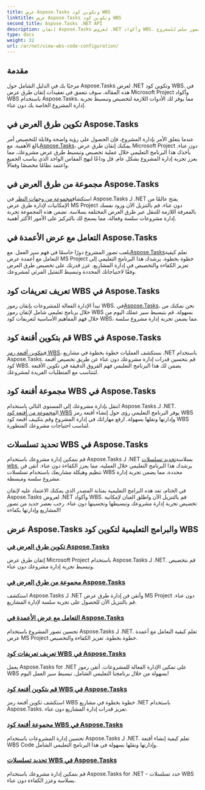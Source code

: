 ```yaml
---
title: عرض Aspose.Tasks وتكوين كود WBS
linktitle: عرض Aspose.Tasks وتكوين كود WBS
second_title: Aspose.Tasks .NET API
description: إتقان Aspose.Tasks لعروض .NET وأكواد WBS. قم بتخصيص إدارة المشروع من خلال برامجنا التعليمية خطوة بخطوة. قم بالتنزيل الآن للحصول على تصور سلس للمشروع.
type: docs
weight: 32
url: /ar/net/view-wbs-code-configuration/
---
```


## مقدمة

مرحبًا بك في الدليل الشامل حول Aspose.Tasks لعرض .NET وتكوين كود WBS. في هذه المقالة، سوف نتعمق في تعقيدات إتقان طرق عرض Microsoft Project وأكواد WBS باستخدام Aspose.Tasks، مما يوفر لك الأدوات اللازمة لتخصيص وتبسيط تجربة إدارة المشروع الخاصة بك دون عناء.

## تكوين طرق العرض في Aspose.Tasks

 عندما يتعلق الأمر بإدارة المشروع، فإن الحصول على رؤية واضحة وقابلة للتخصيص أمر بالغ الأهمية. مع[Aspose.Tasks](./configuring-views/)، يمكنك إتقان طرق عرض Microsoft Project دون عناء. يأخذك هذا البرنامج التعليمي خلال عملية تخصيص وتبسيط طرق عرض مشروعك، مما يعزز تجربة إدارة المشروع بشكل عام. قل وداعًا لنهج المقاس الواحد الذي يناسب الجميع واعتمد نظامًا مخصصًا وفعالاً.

## مجموعة من طرق العرض في Aspose.Tasks

 استكشاف[مجموعة من وجهات النظر](./view-collection/) في Aspose.Tasks لـ .NET يفتح عالمًا من الإمكانيات لإدارة طرق عرض MS Project دون عناء. قم بالتنزيل الآن وزود نفسك بالمعرفة اللازمة للتنقل عبر طرق العرض المختلفة بسلاسة. تضمن هذه المجموعة تجربة إدارة مشروعات سلسة وفعالة، مما يسمح لك بالتركيز على الأمور الأكثر أهمية.

## التعامل مع عرض الأعمدة في Aspose.Tasks

 يلعب تصور المشروع دورًا حاسمًا في فهم سير العمل. مع[Aspose.Tasks](./view-columns/)تعلم كيفية التعامل مع أعمدة عرض MS Project خطوة بخطوة. يرشدك هذا البرنامج التعليمي إلى تعزيز الكفاءة والتخصيص في إدارة المشاريع. عزز قدرتك على تخصيص طرق العرض وفقًا لاحتياجاتك المحددة وتبسيط التمثيل المرئي لمشروعك.

## تعريف تعريفات كود WBS في Aspose.Tasks

 تبدأ الإدارة الفعالة للمشروعات بإتقان رموز WBS. في[Aspose.Tasks](./wbs-code-definitions/)، نحن نمكنك من خلال برنامج تعليمي شامل لإتقان رموز WBS بسهولة. قم بتبسيط سير عملك اليوم من خلال فهم المفاهيم الأساسية لتعريفات كود WBS، مما يضمن تجربة إدارة مشروع سلسة.

## قم بتكوين أقنعة كود WBS في Aspose.Tasks

 في[تكوين أقنعة رمز WBS](./wbs-code-masks/)، نستكشف العمليات خطوة بخطوة في مشاريع .NET باستخدام Aspose.Tasks. قم بتحسين قدرات إدارة مشروعك دون عناء عن طريق تخصيص أقنعة كود WBS. يضمن لك هذا البرنامج التعليمي فهم الفروق الدقيقة في تكوين الأقنعة لتتناسب مع المتطلبات الفريدة لمشروعك.

## مجموعة أقنعة كود WBS في Aspose.Tasks

 انتقل بإدارة مشروعك إلى المستوى التالي باستخدام Aspose.Tasks لـ .NET. ال[مجموعة من أقنعة كود WBS](./wbs-code-mask-collection/) يوفر البرنامج التعليمي رؤى حول إنشاء أقنعة رمز WBS وإدارتها ونقلها بسهولة. ارفع مهاراتك في إدارة المشروع وقم بتكييف أقنعة كود WBS لتناسب احتياجات مشروعك المتطورة.

## تحديد تسلسلات WBS في Aspose.Tasks

 قم بتمكين إدارة مشروعك باستخدام Aspose.Tasks لـ .NET بسلاسة[تحديد تسلسلات wbs](./wbs-sequences/), يرشدك هذا البرنامج التعليمي خلال العملية، مما يعزز الكفاءة دون عناء. أتقن فن تنظيم وهيكلة مشاريعك باستخدام تسلسلات WBS محددة، مما يضمن تجربة إدارة مشروع سلسة ومبسطة.

في الختام، تعد هذه البرامج التعليمية بمثابة المصدر الذي يمكنك الاعتماد عليه لإتقان Aspose.Tasks لعروض .NET وأكواد WBS. قم بالتنزيل الآن واطلق العنان لإمكانية تخصيص تجربة إدارة مشروعك وتبسيطها وتحسينها دون عناء. رحب بعصر جديد من تصور المشاريع وإدارتها بكفاءة!
## عرض Aspose.Tasks والبرامج التعليمية لتكوين كود WBS
### [تكوين طرق العرض في Aspose.Tasks](./configuring-views/)
إتقان طرق عرض Microsoft Project باستخدام Aspose.Tasks لـ .NET. قم بتخصيص وتبسيط تجربة إدارة مشروعك دون عناء.
### [مجموعة من طرق العرض في Aspose.Tasks](./view-collection/)
استكشف Aspose.Tasks لـ .NET وأتقن فن إدارة طرق عرض MS Project دون عناء. قم بالتنزيل الآن للحصول على تجربة سلسة لإدارة المشاريع.
### [التعامل مع عرض الأعمدة في Aspose.Tasks](./view-columns/)
تحسين تصور المشروع باستخدام Aspose.Tasks لـ .NET. تعلم كيفية التعامل مع أعمدة عرض MS Project خطوة بخطوة. تعزيز الكفاءة والتخصيص.
### [تعريف تعريفات كود WBS في Aspose.Tasks](./wbs-code-definitions/)
يعمل Aspose.Tasks for .NET على تمكين الإدارة الفعالة للمشروعات. أتقن رموز WBS بسهولة من خلال برنامجنا التعليمي الشامل. تبسيط سير العمل اليوم!
### [قم بتكوين أقنعة كود WBS في Aspose.Tasks](./wbs-code-masks/)
استكشف تكوين أقنعة رمز WBS خطوة بخطوة في مشاريع .NET باستخدام Aspose.Tasks. تعزيز قدرات إدارة المشاريع دون عناء.
### [مجموعة أقنعة كود WBS في Aspose.Tasks](./wbs-code-mask-collection/)
تحسين إدارة المشروعات باستخدام Aspose.Tasks لـ .NET. تعلم كيفية إنشاء أقنعة WBS Code وإدارتها ونقلها بسهولة في هذا البرنامج التعليمي الشامل.
### [تحديد تسلسلات WBS في Aspose.Tasks](./wbs-sequences/)
قم بتمكين إدارة مشروعك باستخدام Aspose.Tasks for .NET - حدد تسلسلات WBS بسلاسة وعزز الكفاءة دون عناء.